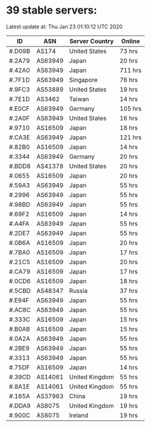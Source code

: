 # 39 stable servers:

Latest update at: Thu Jan 23 01:10:12 UTC 2020

| ID | ASN | Server Country | Online |
| -- | --- | -------------- | ------ |
| #.D09B | AS174 | United States | 73 hrs |
| #.2A79 | AS63949 | Japan | 20 hrs |
| #.42A0 | AS63949 | Japan | 711 hrs |
| #.7F1D | AS63949 | Singapore | 76 hrs |
| #.9FC3 | AS53889 | United States | 19 hrs |
| #.7E1D | AS3462 | Taiwan | 14 hrs |
| #.E0CF | AS63949 | Germany | 105 hrs |
| #.2A0F | AS63949 | United States | 16 hrs |
| #.9710 | AS16509 | Japan | 18 hrs |
| #.CA3E | AS63949 | Japan | 121 hrs |
| #.82B0 | AS16509 | Japan | 14 hrs |
| #.3344 | AS63949 | Germany | 20 hrs |
| #.BDD8 | AS41378 | United States | 20 hrs |
| #.0655 | AS16509 | Japan | 20 hrs |
| #.59A3 | AS63949 | Japan | 55 hrs |
| #.2996 | AS63949 | Japan | 55 hrs |
| #.98BD | AS63949 | Japan | 55 hrs |
| #.69F2 | AS16509 | Japan | 14 hrs |
| #.A4FA | AS63949 | Japan | 55 hrs |
| #.2DE7 | AS63949 | Japan | 55 hrs |
| #.0B6A | AS16509 | Japan | 20 hrs |
| #.7BA0 | AS16509 | Japan | 17 hrs |
| #.21C5 | AS16509 | Japan | 20 hrs |
| #.CA79 | AS16509 | Japan | 17 hrs |
| #.0CD6 | AS16509 | Japan | 18 hrs |
| #.5CBD | AS48347 | Russia | 37 hrs |
| #.E94F | AS63949 | Japan | 55 hrs |
| #.AC8C | AS63949 | Japan | 55 hrs |
| #.333C | AS16509 | Japan | 15 hrs |
| #.B0AB | AS16509 | Japan | 15 hrs |
| #.0A2A | AS63949 | Japan | 55 hrs |
| #.2BE9 | AS63949 | Japan | 55 hrs |
| #.3313 | AS63949 | Japan | 55 hrs |
| #.75DF | AS16509 | Japan | 14 hrs |
| #.39CD | AS14061 | United Kingdom | 55 hrs |
| #.8A1E | AS14061 | United Kingdom | 55 hrs |
| #.165A | AS37963 | China | 19 hrs |
| #.DDA9 | AS8075 | United Kingdom | 19 hrs |
| #.900C | AS8075 | Ireland | 19 hrs |


